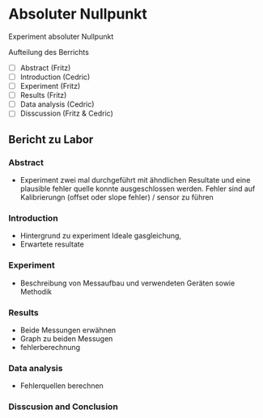 # Absoluter Nullpunkt

Experiment absoluter Nullpunkt

Aufteilung des Berrichts
- [ ] Abstract (Fritz)
- [ ] Introduction (Cedric)
- [ ] Experiment (Fritz)
- [ ] Results  (Fritz)
- [ ] Data analysis (Cedric)
- [ ] Disscussion (Fritz & Cedric)

## Bericht zu Labor
### Abstract
- Experiment zwei mal durchgeführt mit ähndlichen Resultate und eine plausible fehler quelle konnte ausgeschlossen werden. Fehler sind auf Kalibrierungn (offset oder slope fehler) / sensor zu führen 

### Introduction
- Hintergrund zu experiment Ideale gasgleichung, 
- Erwartete resultate

### Experiment
- Beschreibung von Messaufbau und verwendeten Geräten sowie Methodik

### Results
- Beide Messungen erwähnen
- Graph zu beiden Messugen
- fehlerberechnung

### Data analysis
- Fehlerquellen berechnen

### Disscusion and Conclusion


